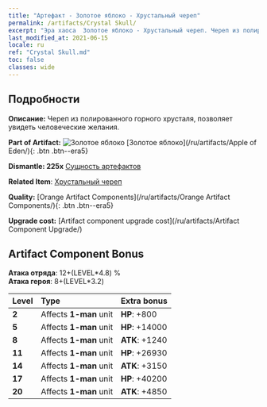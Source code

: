 ```yaml
---
title: "Артефакт - Золотое яблоко - Хрустальный череп"
permalink: /artifacts/Crystal Skull/
excerpt: "Эра хаоса  Золотое яблоко - Хрустальный череп. Череп из полированного горного хрусталя, позволяет увидеть человеческие желания."
last_modified_at: 2021-06-15
locale: ru
ref: "Crystal Skull.md"
toc: false
classes: wide
---
```




## Подробности

 **Описание:** Череп из полированного горного хрусталя, позволяет увидеть человеческие желания.

 **Part of Artifact:** ![Золотое яблоко](/images/t/icon_artifact_49.png) [Золотое яблоко](/ru/artifacts/Apple of Eden/){: .btn .btn--era5}

 **Dismantle: 225x** [Сущность артефактов](/ItemsRU/con_905/)

 **Related Item**: [Хрустальный череп](/ItemsRU/art_182/)

 **Quality:** [Orange Artifact Components](/ru/artifacts/Orange Artifact Components/){: .btn .btn--era5}

 **Upgrade cost:** [Artifact component upgrade cost](/ru/artifacts/Artifact Component Upgrade/)

## Artifact Component Bonus

  **Атака отряда**: 12+(LEVEL\*4.8) %<br/>**Атака героя**: 8+(LEVEL\*3.2)

  |  Level  | Type |    Extra bonus  | 
  |:--------|:-----|:----------------| 
  | **2** | Affects **1-man** unit | **HP**: +800 | 
  | **5** | Affects **1-man** unit | **HP**: +14000 | 
  | **8** | Affects **1-man** unit | **ATK**: +1240 | 
  | **11** | Affects **1-man** unit | **HP**: +26930 | 
  | **14** | Affects **1-man** unit | **ATK**: +3150 | 
  | **17** | Affects **1-man** unit | **HP**: +40200 | 
  | **20** | Affects **1-man** unit | **ATK**: +4850 | 
